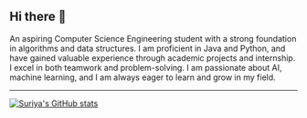 ## Hi there 👋

<!--
**SuriyaPradeep/SuriyaPradeep** is a ✨ _special_ ✨ repository because its `README.md` (this file) appears on your GitHub profile.

Here are some ideas to get you started:

- 🔭 I’m currently working on ...
- 🌱 I’m currently learning ...
- 👯 I’m looking to collaborate on ...
- 🤔 I’m looking for help with ...
- 💬 Ask me about ...
- 📫 How to reach me: ...
- 😄 Pronouns: ...
- ⚡ Fun fact: ...
-->
 An aspiring Computer Science Engineering student with a strong foundation in algorithms and data structures. I am proficient in Java and Python, and have gained valuable experience through academic projects and internship. I excel in both teamwork and problem-solving. I am passionate about AI, machine learning, and I am always eager to learn and grow in my field.

----

[![Suriya's GitHub stats](https://github-readme-stats.vercel.app/api?username=SuriyaPradeep)](https://github.com/SuriyaPradeep/github-readme-stats)

